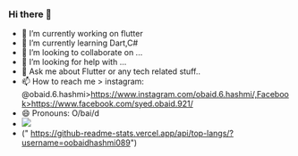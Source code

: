### Hi there 👋

<!--
**oobaidhashmi089/oobaidhashmi089** is a ✨ _special_ ✨ repository because its `README.md` (this file) appears on your GitHub profile.

Here are some ideas to get you started:
-->
- 🔭 I’m currently working on flutter
- 🌱 I’m currently learning Dart,C#
- 👯 I’m looking to collaborate on ...
- 🤔 I’m looking for help with ...
- 💬 Ask me about Flutter or any tech related stuff..
- 📫 How to reach me > instagram: @obaid.6.hashmi>https://www.instagram.com/obaid.6.hashmi/,Facebook>https://www.facebook.com/syed.obaid.921/
- 😄 Pronouns: O/bai/d
-  <img src= "https://github-readme-stats.vercel.app/api?username=oobaidhashmi089&&show_icons=true&title_color=AF002A&icon_color=E52B50&text_color=000000_color=FFFFFF">
- (" https://github-readme-stats.vercel.app/api/top-langs/?username=oobaidhashmi089")


